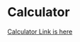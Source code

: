 # Calculator
[Calculator Link is here](http://127.0.0.1:5500/HTML/project/My%20Calculator/index.html)
